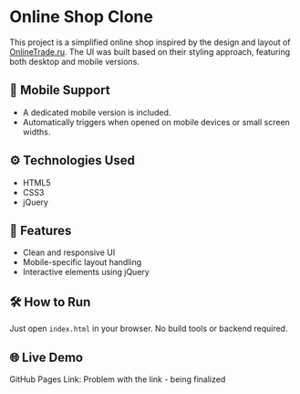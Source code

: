 # Online Shop Clone

This project is a simplified online shop inspired by the design and layout of [OnlineTrade.ru](https://www.onlinetrade.ru/). The UI was built based on their styling approach, featuring both desktop and mobile versions.

## 📱 Mobile Support

- A dedicated mobile version is included.
- Automatically triggers when opened on mobile devices or small screen widths.

## ⚙️ Technologies Used

- HTML5
- CSS3
- jQuery

## 🧩 Features

- Clean and responsive UI
- Mobile-specific layout handling
- Interactive elements using jQuery

## 🛠 How to Run

Just open `index.html` in your browser. No build tools or backend required.

## 🌐 Live Demo

GitHub Pages Link: Problem with the link - being finalized


